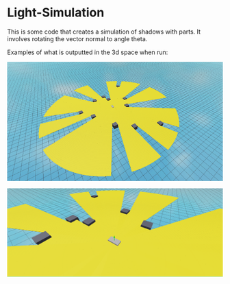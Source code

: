 # Light-Simulation

This is some code that creates a simulation of shadows with parts. It involves rotating the vector normal to angle theta.

Examples of what is outputted in the 3d space when run:

![alt text](https://github.com/Pintoe/Light-Simulation/blob/main/images/fullview.png?raw=true)

![Angled View](/images/angledview.png)
